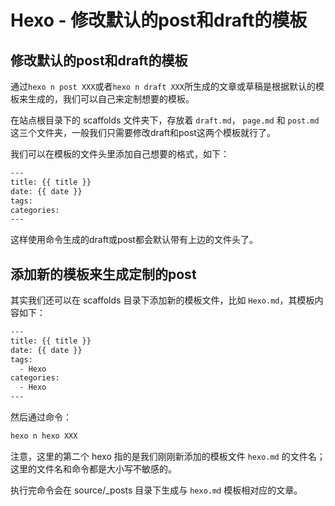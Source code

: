 # Hexo - 修改默认的post和draft的模板

## 修改默认的post和draft的模板

通过`hexo n post XXX`或者`hexo n draft XXX`所生成的文章或草稿是根据默认的模板来生成的，我们可以自己来定制想要的模板。

在站点根目录下的 scaffolds 文件夹下，存放着 `draft.md`， `page.md` 和 `post.md`这三个文件夹，一般我们只需要修改draft和post这两个模板就行了。
<!--more-->

我们可以在模板的文件头里添加自己想要的格式，如下：

```html
---
title: {{ title }}
date: {{ date }}
tags:
categories:
---
```

这样使用命令生成的draft或post都会默认带有上边的文件头了。

## 添加新的模板来生成定制的post

其实我们还可以在 scaffolds 目录下添加新的模板文件，比如 `Hexo.md`，其模板内容如下：

```html
---
title: {{ title }}
date: {{ date }}
tags:
  - Hexo
categories:
  - Hexo
---
```

然后通过命令：

```bash
hexo n hexo XXX
```

注意，这里的第二个 hexo 指的是我们刚刚新添加的模板文件 `hexo.md` 的文件名；这里的文件名和命令都是大小写不敏感的。

执行完命令会在 source/_posts 目录下生成与 `hexo.md` 模板相对应的文章。
